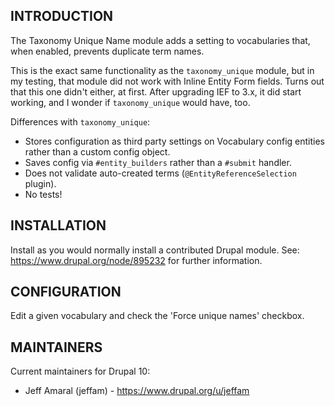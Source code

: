 ## INTRODUCTION

The Taxonomy Unique Name module adds a setting to vocabularies that, when 
enabled, prevents duplicate term names.

This is the exact same functionality as the `taxonomy_unique` module, but in my
testing, that module did not work with Inline Entity Form fields. Turns out
that this one didn't either, at first. After upgrading IEF to 3.x, it did start
working, and I wonder if `taxonomy_unique` would have, too.

Differences with `taxonomy_unique`:

- Stores configuration as third party settings on Vocabulary config entities
  rather than a custom config object.
- Saves config via `#entity_builders` rather than a `#submit` handler.
- Does not validate auto-created terms (`@EntityReferenceSelection` plugin).
- No tests!

## INSTALLATION

Install as you would normally install a contributed Drupal module.
See: https://www.drupal.org/node/895232 for further information.

## CONFIGURATION

Edit a given vocabulary and check the 'Force unique names' checkbox.

## MAINTAINERS

Current maintainers for Drupal 10:

- Jeff Amaral (jeffam) - https://www.drupal.org/u/jeffam


